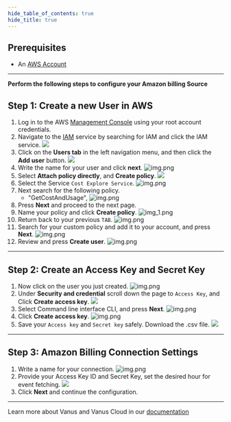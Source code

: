 ```yaml
--- 
hide_table_of_contents: true
hide_title: true
---
```


## Prerequisites

- An [AWS Account ](https://aws.amazon.com)

---

**Perform the following steps to configure your Amazon billing Source**

## Step 1: Create a new User in AWS 

1. Log in to the AWS [Management Console](https://aws.amazon.com) using your root account credentials.
2. Navigate to the [IAM](https://console.aws.amazon.com/iam/) service by searching for IAM and click the IAM service.
   ![](images/1.png)
3. Click on the **Users tab** in the left navigation menu, and then click the **Add user** button.
![](images/create%20a%20user.png)
4. Write the name for your user and click **next**.
![img.png](images/3.png)
5. Select **Attach policy directly**, and **Create policy**.
![](images/4..png)
6. Select the Service `Cost Explore Service`.
![img.png](images/5..png)
7. Next search for the following policy.
   - "GetCostAndUsage", 
![img.png](images/6.png)
8. Press **Next** and proceed to the next page.
9. Name your policy and click **Create policy**.
![img_1.png](images/7..png)
10. Return back to your previous `TAB`.
![img.png](images/8.png)
11. Search for your custom policy and add it to your account, and press **Next**.
![img.png](images/9..png)
12. Review and press **Create user**.
![img.png](images/10..png)

---

## Step 2: Create an Access Key and Secret Key
1. Now click on the user you just created.
![img.png](images/11.png)
2. Under **Security and credential** scroll down the page to `Access Key`, and Click **Create access key**.
![](images/12.png)
3. Select Command line interface CLI, and press **Next**.
![img.png](images/13.png)
4. Click **Create access key**.
![img.png](images/14.png)
5. Save your `Access key` and `Secret key` safely. Download the .csv file.
    ![](images/15.png)

---

## Step 3: Amazon Billing Connection Settings

1. Write a name for your connection.
      ![img.png](images/16.png)
2. Provide your Access Key ID and Secret Key, set the desired hour for event fetching.
![](images/17.png)
3. Click **Next** and continue the configuration.

---

Learn more about Vanus and Vanus Cloud in our [documentation](https://docs.vanus.ai)
